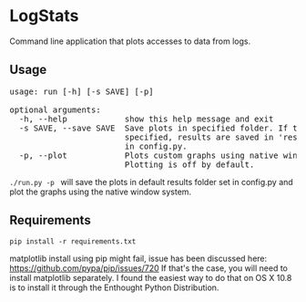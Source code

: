 LogStats
========

Command line application that plots accesses to data from logs.

Usage 
-----
<pre>
usage: run [-h] [-s SAVE] [-p]

optional arguments:
  -h, --help            show this help message and exit
  -s SAVE, --save SAVE  Save plots in specified folder. If this options is not
                        specified, results are saved in 'results_folder' set
                        in config.py.
  -p, --plot            Plots custom graphs using native window system.
                        Plotting is off by default.
</pre>


<code>./run.py -p </code>
will save the plots in default results folder set in config.py and plot the
graphs using the native window system. 

Requirements
------------
<pre><code>pip install -r requirements.txt</pre></code>

matplotlib install using pip might fail, issue has been discussed
here: https://github.com/pypa/pip/issues/720
If that's the case, you will need to install matplotlib separately.
I found the easiest way to do that on OS X 10.8 is to install it through the 
Enthought Python Distribution.
